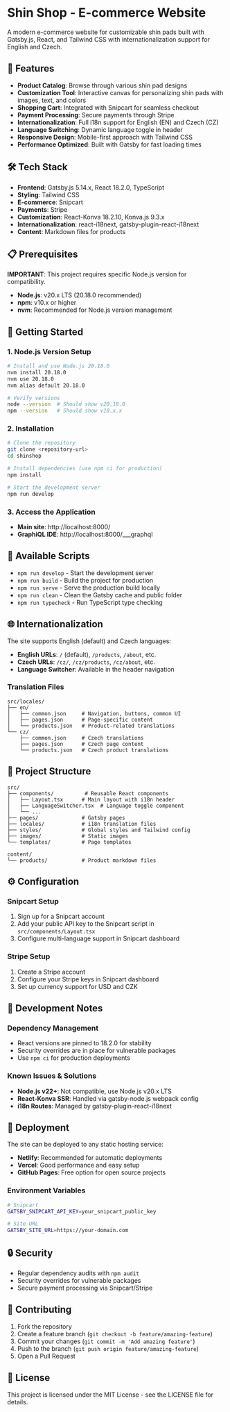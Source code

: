 # Shin Shop - E-commerce Website

A modern e-commerce website for customizable shin pads built with Gatsby.js, React, and Tailwind CSS with internationalization support for English and Czech.

## 🚀 Features

- **Product Catalog**: Browse through various shin pad designs
- **Customization Tool**: Interactive canvas for personalizing shin pads with images, text, and colors
- **Shopping Cart**: Integrated with Snipcart for seamless checkout
- **Payment Processing**: Secure payments through Stripe
- **Internationalization**: Full i18n support for English (EN) and Czech (CZ)
- **Language Switching**: Dynamic language toggle in header
- **Responsive Design**: Mobile-first approach with Tailwind CSS
- **Performance Optimized**: Built with Gatsby for fast loading times

## 🛠 Tech Stack

- **Frontend**: Gatsby.js 5.14.x, React 18.2.0, TypeScript
- **Styling**: Tailwind CSS
- **E-commerce**: Snipcart
- **Payments**: Stripe
- **Customization**: React-Konva 18.2.10, Konva.js 9.3.x
- **Internationalization**: react-i18next, gatsby-plugin-react-i18next
- **Content**: Markdown files for products

## 📋 Prerequisites

**IMPORTANT**: This project requires specific Node.js version for compatibility.

- **Node.js**: v20.x LTS (20.18.0 recommended)
- **npm**: v10.x or higher
- **nvm**: Recommended for Node.js version management

## 🚀 Getting Started

### 1. Node.js Version Setup

```bash
# Install and use Node.js 20.18.0
nvm install 20.18.0
nvm use 20.18.0
nvm alias default 20.18.0

# Verify versions
node --version  # Should show v20.18.0
npm --version   # Should show v10.x.x
```

### 2. Installation

```bash
# Clone the repository
git clone <repository-url>
cd shinshop

# Install dependencies (use npm ci for production)
npm install

# Start the development server
npm run develop
```

### 3. Access the Application

- **Main site**: http://localhost:8000/
- **GraphiQL IDE**: http://localhost:8000/___graphql

## 📜 Available Scripts

- `npm run develop` - Start the development server
- `npm run build` - Build the project for production
- `npm run serve` - Serve the production build locally
- `npm run clean` - Clean the Gatsby cache and public folder
- `npm run typecheck` - Run TypeScript type checking

## 🌐 Internationalization

The site supports English (default) and Czech languages:

- **English URLs**: `/` (default), `/products`, `/about`, etc.
- **Czech URLs**: `/cz/`, `/cz/products`, `/cz/about`, etc.
- **Language Switcher**: Available in the header navigation

### Translation Files

```
src/locales/
├── en/
│   ├── common.json     # Navigation, buttons, common UI
│   ├── pages.json      # Page-specific content
│   └── products.json   # Product-related translations
└── cz/
    ├── common.json     # Czech translations
    ├── pages.json      # Czech page content
    └── products.json   # Czech product translations
```

## 📁 Project Structure

```
src/
├── components/          # Reusable React components
│   ├── Layout.tsx      # Main layout with i18n header
│   ├── LanguageSwitcher.tsx  # Language toggle component
│   └── ...
├── pages/              # Gatsby pages
├── locales/            # i18n translation files
├── styles/             # Global styles and Tailwind config
├── images/             # Static images
└── templates/          # Page templates

content/
└── products/           # Product markdown files
```

## ⚙️ Configuration

### Snipcart Setup

1. Sign up for a Snipcart account
2. Add your public API key to the Snipcart script in `src/components/Layout.tsx`
3. Configure multi-language support in Snipcart dashboard

### Stripe Setup

1. Create a Stripe account
2. Configure your Stripe keys in Snipcart dashboard
3. Set up currency support for USD and CZK

## 🔧 Development Notes

### Dependency Management

- React versions are pinned to 18.2.0 for stability
- Security overrides are in place for vulnerable packages
- Use `npm ci` for production deployments

### Known Issues & Solutions

- **Node.js v22+**: Not compatible, use Node.js v20.x LTS
- **React-Konva SSR**: Handled via gatsby-node.js webpack config
- **i18n Routes**: Managed by gatsby-plugin-react-i18next

## 🚀 Deployment

The site can be deployed to any static hosting service:

- **Netlify**: Recommended for automatic deployments
- **Vercel**: Good performance and easy setup
- **GitHub Pages**: Free option for open source projects

### Environment Variables

```bash
# Snipcart
GATSBY_SNIPCART_API_KEY=your_snipcart_public_key

# Site URL
GATSBY_SITE_URL=https://your-domain.com
```

## 🔒 Security

- Regular dependency audits with `npm audit`
- Security overrides for vulnerable packages
- Secure payment processing via Snipcart/Stripe

## 🤝 Contributing

1. Fork the repository
2. Create a feature branch (`git checkout -b feature/amazing-feature`)
3. Commit your changes (`git commit -m 'Add amazing feature'`)
4. Push to the branch (`git push origin feature/amazing-feature`)
5. Open a Pull Request

## 📄 License

This project is licensed under the MIT License - see the LICENSE file for details.
